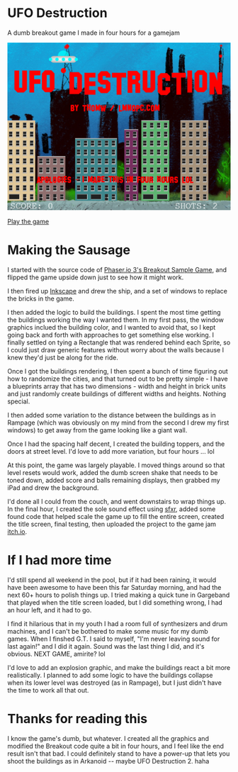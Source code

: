 # UFO Destruction
A dumb breakout game I made in four hours for a gamejam

![screenshot](https://github.com/ThomW/ufo-destruction/blob/master/screenshots/title.png?raw=true)

[Play the game](https://lmnopc.com/ufo/)

# Making the Sausage

I started with the source code of [Phaser.io 3's Breakout Sample Game](https://phaser.io/examples/v3/view/games/breakout/breakout), and flipped the game upside down just to see how it might work. 

I then fired up [Inkscape](https://inkscape.org/) and drew the ship, and a set of windows to replace the bricks in the game.  

I then added the logic to build the buildings. I spent the most time getting the buildings working the way I wanted them. In my first pass, the window graphics inclued the building color, and I wanted to avoid that, so I kept going back and forth with approaches to get something else working.  I finally settled on tying a Rectangle that was rendered behind each Sprite, so I could just draw generic features without worry about the walls because I knew they'd just be along for the ride.  

Once I got the buildings rendering, I then spent a bunch of time figuring out how to randomize the cities, and that turned out to be pretty simple - I have a blueprints array that has two dimensions - width and height in brick units and just randomly create buildings of different widths and heights. Nothing special.  

I then added some variation to the distance between the buildings as in Rampage (which was obviously on my mind from the second I drew my first windows) to get away from the game looking like a giant wall.  

Once I had the spacing half decent, I created the building toppers, and the doors at street level.  I'd love to add more variation, but four hours ... lol 

At this point, the game was largely playable. I moved things around so that level resets would work, added the dumb screen shake that needs to be toned down, added score and balls remaining displays, then grabbed my iPad and drew the background. 

I'd done all I could from the couch, and went downstairs to wrap things up. In the final hour, I created the sole sound effect using [sfxr](https://github.com/grimfang4/sfxr), added some found code that helped scale the game up to fill the entire screen, created the title screen, final testing, then uploaded the project to the game jam [itch.io](https://thomw.itch.io/ufo-destruction). 

# If I had more time

I'd still spend all weekend in the pool, but if it had been raining, it would have been awesome to have been this far Saturday morning, and had the next 60+ hours to polish things up.  I tried making a quick tune in Gargeband that played when the title screen loaded, but I did something wrong, I had an hour left, and it had to go.  

I find it hilarious that in my youth I had a room full of synthesizers and drum machines, and I can't be bothered to make some music for my dumb games. When I finshed G.T. I said to myself, "I'm never leaving sound for last again!" and I did it again. Sound was the last thing I did, and it's obvious. NEXT GAME, amirite? lol

I'd love to add an explosion graphic, and make the buildings react a bit more realistically. I planned to add some logic to have the buildings collapse when its lower level was destroyed (as in Rampage), but I just didn't have the time to work all that out.  

# Thanks for reading this

I know the game's dumb, but whatever. I created all the graphics and modified the Breakout code quite a bit in four hours, and I feel like the end result isn't that bad. I could definitely stand to have a power-up that lets you shoot the buildings as in Arkanoid -- maybe UFO Destruction 2.  haha

